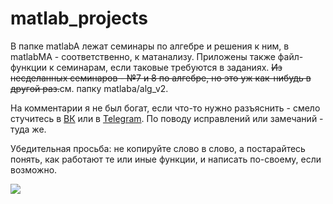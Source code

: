 # matlab_projects

В папке matlabA лежат семинары по алгебре и решения к ним, в matlabMA - соответственно, к матанализу.
Приложены также файл-функции к семинарам, если таковые требуются в заданиях.
~~Из несделанных семинаров - №7 и 8 по алгебре, но это уж как-нибудь в другой раз.~~см. папку matlaba/alg_v2.

На комментарии я не был богат, если что-то нужно разъяснить - смело стучитесь в [ВК](http://vk.com/parkanaur) или в [Telegram](http://t.me/parkanaur). По поводу исправлений или замечаний - туда же.

Убедительная просьба: не копируйте слово в слово, а постарайтесь понять, как работают те или иные функции, и написать по-своему, если возможно.

![](https://i.imgur.com/pqQhfck.jpg)
